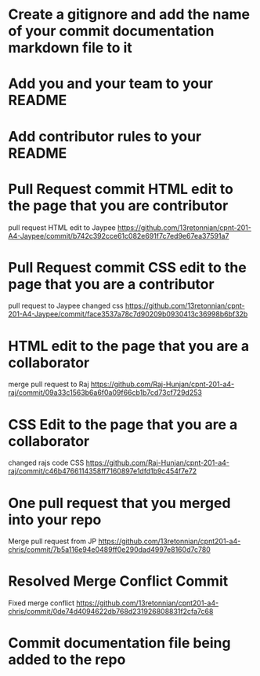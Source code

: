 # Create a gitignore and add the name of your commit documentation markdown file to it
# Add you and your team to your README
# Add contributor rules to your README
# Pull Request commit HTML edit to the page that you are contributor
pull request HTML edit to Jaypee https://github.com/13retonnian/cpnt-201-A4-Jaypee/commit/b742c392cce61c082e691f7c7ed9e67ea37591a7
# Pull Request commit CSS edit to the page that you are a contributor
pull request to Jaypee changed css https://github.com/13retonnian/cpnt-201-A4-Jaypee/commit/face3537a78c7d90209b0930413c36998b6bf32b
# HTML edit to the page that you are a collaborator
merge pull request to Raj https://github.com/Raj-Hunjan/cpnt-201-a4-raj/commit/09a33c1563b6a6f0a09f66cb1b7cd73cf729d253
# CSS Edit to the page that you are a collaborator
changed rajs code CSS  https://github.com/Raj-Hunjan/cpnt-201-a4-raj/commit/c46b4766114358ff7160897e1dfd1b9c454f7e72
# One pull request that you merged into your repo
Merge pull request from JP https://github.com/13retonnian/cpnt201-a4-chris/commit/7b5a116e94e0489ff0e290dad4997e8160d7c780
# Resolved Merge Conflict Commit
Fixed merge conflict https://github.com/13retonnian/cpnt201-a4-chris/commit/0de74d4094622db768d231926808831f2cfa7c68
# Commit documentation file being added to the repo